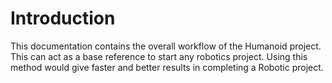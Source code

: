 # Introduction
This documentation contains the overall workflow of the Humanoid project. This can act as a base reference to start any robotics project. Using this method would give faster and better results in completing a Robotic project. 

<!--stackedit_data:
eyJoaXN0b3J5IjpbOTAxNDE5MDczXX0=
-->